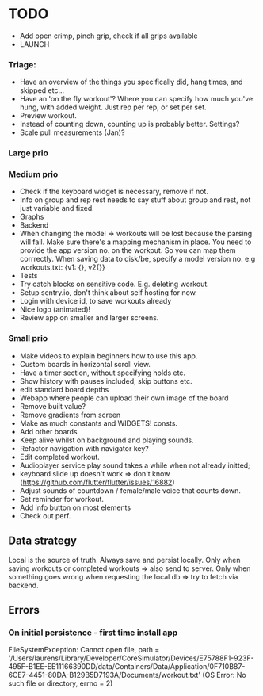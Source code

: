 # TODO

- Add open crimp, pinch grip, check if all grips available
- LAUNCH

### Triage:
- Have an overview of the things you specifically did, hang times, and skipped etc...
- Have an 'on the fly workout'? 
  Where you can specify how much you've hung, with added weight.
  Just rep per rep, or set per set.
- Preview workout.
- Instead of counting down, counting up is probably better.
  Settings?
- Scale pull measurements (Jan)? 

### Large prio


### Medium prio
- Check if the keyboard widget is necessary, remove if not.
- Info on group and rep rest needs to say stuff about group and rest, not just 
  variable and fixed.
- Graphs
- Backend
- When changing the model => workouts will be lost because the parsing will fail. Make sure there's a mapping mechanism in place.
  You need to provide the app version no. on the workout. So you can map them corrrectly.
  When saving data to disk/be, specify a model version no. e.g workouts.txt:
    {v1: {}, v2{}}
- Tests
- Try catch blocks on sensitive code. E.g. deleting workout.
- Setup sentry.io, don't think about self hosting for now.
- Login with device id, to save workouts already
- Nice logo (animated)!
- Review app on smaller and larger screens.

### Small prio
- Make videos to explain beginners how to use this app.
- Custom boards in horizontal scroll view.
- Have a timer section, without specifying holds etc.
- Show history with pauses included, skip buttons etc. 
- edit standard board depths
- Webapp where people can upload their own image of the board
- Remove built value?
- Remove gradients from screen
- Make as much constants and WIDGETS! consts.
- Add other boards
- Keep alive whilst on background and playing sounds. 
- Refactor navigation with navigator key?
- Edit completed workout.
- Audioplayer service play sound takes a while when not already initted;
- keyboard slide up doesn't work => don't know (https://github.com/flutter/flutter/issues/16882)
- Adjust sounds of countdown / female/male voice that counts down.
- Set reminder for workout.
- Add info button on most elements
- Check out perf.
    
## Data strategy
Local is the source of truth.
Always save and persist locally.
Only when saving workouts or completed workouts => also send to server.
Only when something goes wrong when requesting the local db => try to fetch via backend.
  
  
## Errors
### On initial persistence - first time install app
FileSystemException: Cannot open file, path = '/Users/laurens/Library/Developer/CoreSimulator/Devices/E75788F1-923F-495F-B1EE-EE11166390DD/data/Containers/Data/Application/0F710B87-6CE7-4451-80DA-B129B5D7193A/Documents/workout.txt' (OS Error: No such file or directory, errno = 2)